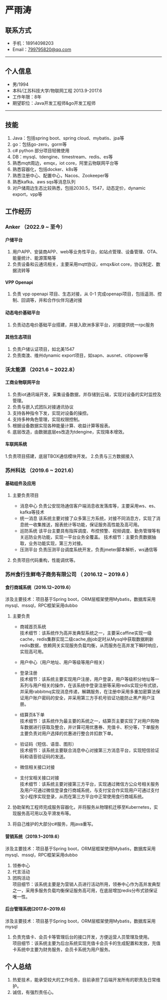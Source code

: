 # 严雨涛

## 联系方式
- 手机：18914098203 
- Email：799795820@qq.com


---

## 个人信息

 - 男/1994 
 - 本科/江苏科技大学/物联网工程 2013.9-2017.6
 - 工作年限：8年
 - 期望职位：Java开发工程师&go开发工程师

---

## 技能
1.  Java：包括spring boot、spring cloud、mybatis、jpa等
2.  go：包括go-zero，gorm等
3.  c# python 部分项目轻微使用
4.  DB：mysql、tdengine、timestream、redis、es等
5.  熟悉mqtt周边，emqx，iot core，阿里云物联网平台等
6.  熟悉容器化，包括docker、k8s等
7.  熟悉注册中心、配置中心，Nacos、Zookeeper等
8.  熟悉kafka、aws sqs等消息队列
9.  对户储周边生态比较熟悉，包括2030.5，1547，动态定价，dynamic export，vpp等


## 工作经历

### Anker （2022.9 ~ 至今）
#### 户储平台
1. 用户APP、安装商APP、web等业务性平台，如站点管理、设备管理、OTA、能量统计、能源策略等
2. 负责设备和云通讯相关，主要采用mqtt协议，emqx&iot core，协议制定、数据流转等
   
#### VPP Openapi
1. 负责 vpp openapi 项目、生态对接，从 0-1 完成openapi项目，包括遥测、控制、回调等，并和合作伙伴沟通对接
   
#### 动态电价基础平台
1. 负责动态电价基础平台搭建，并接入欧洲多家平台，对接提供统一rpc服务

#### 其他生态项目
1. 负责户储认证项目，如北美1547
2. 负责南澳、维州dynamic export项目，如sapn、ausnet、citipower等


### 沃太能源 （2021.6 ~ 2022.8）
#### 工商业物联网平台
1. 负责iot通讯端开发，采集设备数据，并存储到云端，实现对设备的实时监控及管理。
2. 负责与嵌入式团队对接通讯协议
3. 支持各种指令下发，实现对设备的操控。
4. 支持多种角色管理，实现权限控制。
5. 根据设备数据实现各种能量计算、收益计算等报表。
6. 底层改造，由数据底层es改造为tdengine，实现降本增效。

#### 车联网系统
1.负责项目搭建，底层TBOX通信模块开发。
2.负责与三方数据接入

### 苏州科达 （2019.6 ~ 2021.6）
#### 基础组件及应用
1. 主要负责项目
   - 消息中心
     负责公安现场通信客户端消息收发落库等，主要采用ws、es、kafka等技术
   - 统一消息
     该系统主要对接了众多第三方系统，对接不同消息方，实现了消息统一收集推送，报表统计等功能，保证服务高性能及高可用。
   - 巡防系统
     该平台主要具有指挥调度、布控预警、视频调度、勤务管理等有关巡防业务功能，实现一平台业务全覆盖。
     技术细节：主要负责数据抽取，业务功能实现，第三方对接。
   - 压测平台
     负责压测平台调度系统开发，负责jmeter脚本解析，ws通信等
     
2. 负责项目代码重构，性能调优等。

### 苏州食行生鲜电子商务有限公司 （ 2016.12 ~ 2019.6 ）

#### 食行商城系统（2016.12~2019.6）

涉及主要技术：项目基于Spring boot，ORM层框架使用Mybatis，数据库采用mysql、mssql，RPC框架采用dubbo
1. 主要负责
   - 商城首页系统   
     技术细节：该系统作为高并发典型系统之一，主要采caffine实现一级cache，redis集群实现二级cache,由job定时从Mysql中获取数据刷新redis数据，依赖网关实现服务负载均衡，从而服务在高并发下瞬时响应，实现高可用。
     
   - 用户中心（用户地址、用户等级等用户相关）
   - 登录注册  
     技术细节：该系统主要实现用户注册，用户登录，用户等级积分地址等一系列与用户相关的操作，在该系统中登录注册等采用redis实现分布式锁，并采用rabbitmq实现消息传递，解耦服务，在注册中采用多重加密算法保证用户账户密码的安全，并采用第三方手机号验证功能防止黑产用户注册。
     
   - 结算页&下单  
     技术细节：该系统作为最主要的系统之一，结算页主要实现了对用户购物车数据进行获取及整合，并计算可用优惠券、充值卡、积分等，下单服务主要负责对用户选择的优惠进行整合并扣款下单。
     
   - 验证码（短信、语音、图形）  
     技术细节：该系统主要联合消息中心对接第三方消息平台，实现短信验证码和语音验证码的发送。
     
   - 微信相关接口对接  
   - 支付宝相关接口对接  
     技术细节：该系统主要对接第三方平台，实现通过微信方公众号相关服务及用户可通过微信登录食行商城系统，与支付宝合作实现用户可通过支付宝小程序实现登录，从而在第三方平台中正常使用食行商城系统。
     
2. 协助架构工程师完成服务容器化，并将服务从物理机迁移至Kubernetes，实现服务高可用以及平滑发布等。
3. 将自己维护的大部分c#服务，用java重写。

#### 营销系统（2019.1~2019.6）
涉及主要技术：项目基于Spring boot，ORM层框架使用Mybatis，数据库采用mysql、mssql，RPC框架采用dubbo
1. 领券中心
2. 代言活动
3. 团购活动  
  项目细节：该系统主要是为营销人员进行活动所用，领券中心作为高并发典型之一，采用多服务负载均衡保证服务高可用，在底层增加redis分布式锁保证唯一性。

#### 后台管理系统(2017.6~2019.6)  
涉及主要技术：项目基于Spring boot，ORM层框架使用Mybatis，数据库采用mysql
1. 负责充值卡、会员卡等管理后台的接口开发，方便运营人员管理及使用。  
   项目细节：该系统主要为后台系统实现充值卡会员卡的生成配置和发放，充值卡系统中主要为财务服务，会员卡系统为用户服务。

## 个人总结
 1. 热爱技术，能承受较大的工作任务，目前承担了后端开发所有的职责及日常维护。
 2. 诚信，有强烈责任心。

